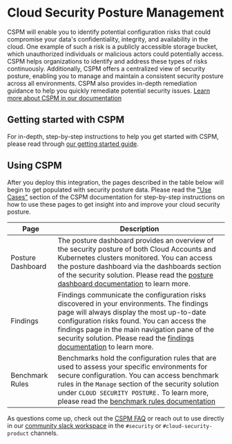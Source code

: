 # Cloud Security Posture Management 


CSPM will enable you to identify potential configuration risks that could compromise your data's confidentiality, integrity, and availability in the cloud. One example of such a risk is a publicly accessible storage bucket, which unauthorized individuals or malicious actors could potentially access. CSPM helps organizations to identify and address these types of risks continuously. Additionally, CSPM offers a centralized view of security posture, enabling you to manage and maintain a consistent security posture across all environments. CSPM also provides in-depth remediation guidance to help you quickly remediate potential security issues. [Learn more about CSPM in our documentation](https://ela.st/cspm)



## Getting started with CSPM

For in-depth, step-by-step instructions to help you get started with CSPM, please read through [our getting started guide](https://ela.st/cspm-get-started). 

## Using CSPM  

After you deploy this integration, the pages described in the table below will begin to get populated with security posture data. Please read the ["Use Cases"](https://ela.st/cspm-use-cases) section of the CSPM documentation for step-by-step instructions on how to use these pages to get insight into and improve your cloud security posture.


| Page             | Description                                                                                                                                         |
| ----------------- | --------------------------------------------------------------------------------------------------------------------------------------------------- |
| Posture Dashboard | The posture dashboard provides an overview of the security posture of both Cloud Accounts and Kubernetes clusters monitored. You can access the posture dashboard via the dashboards section of the security solution. Please read the [posture dashboard documentation](https://ela.st/posture-dashboard) to learn more.                                                |
| Findings          | Findings communicate the configuration risks discovered in your environments. The findings page will always display the most up-to-date configuration risks found. You can access the findings page in the main navigation pane of the security solution. Please read the [findings documentation](https://ela.st/findings) to learn more. |
| Benchmark Rules   | Benchmarks hold the configuration rules that are used to assess your specific environments for secure configuration. You can access benchmark rules in the `Manage` section of the security solution under `CLOUD SECURITY POSTURE.` To learn more, please read the [benchmark rules documentation](https://ela.st/configuration-rules)                                                                                                                                                   |

As questions come up, check out the [CSPM FAQ](https://ela.st/cspm-faq) or reach out to use directly in our [community slack workspace](https://elasticstack.slack.com/) in the `#security` or `#cloud-security-product` channels. 

